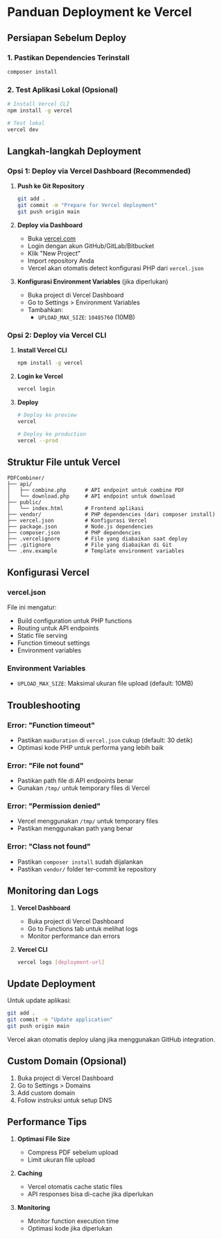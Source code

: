 # Panduan Deployment ke Vercel

## Persiapan Sebelum Deploy

### 1. Pastikan Dependencies Terinstall
```bash
composer install
```

### 2. Test Aplikasi Lokal (Opsional)
```bash
# Install Vercel CLI
npm install -g vercel

# Test lokal
vercel dev
```

## Langkah-langkah Deployment

### Opsi 1: Deploy via Vercel Dashboard (Recommended)

1. **Push ke Git Repository**
   ```bash
   git add .
   git commit -m "Prepare for Vercel deployment"
   git push origin main
   ```

2. **Deploy via Dashboard**
   - Buka [vercel.com](https://vercel.com)
   - Login dengan akun GitHub/GitLab/Bitbucket
   - Klik "New Project"
   - Import repository Anda
   - Vercel akan otomatis detect konfigurasi PHP dari `vercel.json`

3. **Konfigurasi Environment Variables** (jika diperlukan)
   - Buka project di Vercel Dashboard
   - Go to Settings > Environment Variables
   - Tambahkan:
     - `UPLOAD_MAX_SIZE`: `10485760` (10MB)

### Opsi 2: Deploy via Vercel CLI

1. **Install Vercel CLI**
   ```bash
   npm install -g vercel
   ```

2. **Login ke Vercel**
   ```bash
   vercel login
   ```

3. **Deploy**
   ```bash
   # Deploy ke preview
   vercel
   
   # Deploy ke production
   vercel --prod
   ```

## Struktur File untuk Vercel

```
PDFCombiner/
├── api/
│   ├── combine.php      # API endpoint untuk combine PDF
│   └── download.php     # API endpoint untuk download
├── public/
│   └── index.html       # Frontend aplikasi
├── vendor/              # PHP dependencies (dari composer install)
├── vercel.json          # Konfigurasi Vercel
├── package.json         # Node.js dependencies
├── composer.json        # PHP dependencies
├── .vercelignore        # File yang diabaikan saat deploy
├── .gitignore           # File yang diabaikan di Git
└── .env.example         # Template environment variables
```

## Konfigurasi Vercel

### vercel.json
File ini mengatur:
- Build configuration untuk PHP functions
- Routing untuk API endpoints
- Static file serving
- Function timeout settings
- Environment variables

### Environment Variables
- `UPLOAD_MAX_SIZE`: Maksimal ukuran file upload (default: 10MB)

## Troubleshooting

### Error: "Function timeout"
- Pastikan `maxDuration` di `vercel.json` cukup (default: 30 detik)
- Optimasi kode PHP untuk performa yang lebih baik

### Error: "File not found"
- Pastikan path file di API endpoints benar
- Gunakan `/tmp/` untuk temporary files di Vercel

### Error: "Permission denied"
- Vercel menggunakan `/tmp/` untuk temporary files
- Pastikan menggunakan path yang benar

### Error: "Class not found"
- Pastikan `composer install` sudah dijalankan
- Pastikan `vendor/` folder ter-commit ke repository

## Monitoring dan Logs

1. **Vercel Dashboard**
   - Buka project di Vercel Dashboard
   - Go to Functions tab untuk melihat logs
   - Monitor performance dan errors

2. **Vercel CLI**
   ```bash
   vercel logs [deployment-url]
   ```

## Update Deployment

Untuk update aplikasi:
```bash
git add .
git commit -m "Update application"
git push origin main
```

Vercel akan otomatis deploy ulang jika menggunakan GitHub integration.

## Custom Domain (Opsional)

1. Buka project di Vercel Dashboard
2. Go to Settings > Domains
3. Add custom domain
4. Follow instruksi untuk setup DNS

## Performance Tips

1. **Optimasi File Size**
   - Compress PDF sebelum upload
   - Limit ukuran file upload

2. **Caching**
   - Vercel otomatis cache static files
   - API responses bisa di-cache jika diperlukan

3. **Monitoring**
   - Monitor function execution time
   - Optimasi kode jika diperlukan
